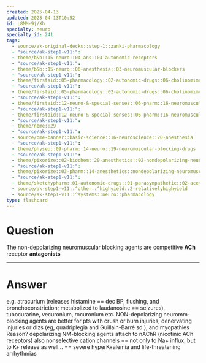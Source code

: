 ```yaml
---
created: 2025-04-13
updated: 2025-04-13T10:52
id: L8MM-9j/Xh
specialty: neuro
specialty_id: 241
tags:
  - source/ak-original-decks::step-1::zanki-pharmacology
  - "source/ak-step1-v11:": 
  - theme/b&b::15-neuro::04-ans::04-autonomic-receptors
  - "source/ak-step1-v11:": 
  - theme/b&b::15-neuro::06-anesthesia::03-neuromuscular-blockers
  - "source/ak-step1-v11:": 
  - theme/firstaid::05-pharmacology::02-autonomic-drugs::06-cholinomimetic-agents::indirect-agonists::neuromuscular-junction-blockage
  - "source/ak-step1-v11:": 
  - theme/firstaid::05-pharmacology::02-autonomic-drugs::06-cholinomimetic-agents::indirect-agonists::neuromuscular-junction-blockage::nondepolarizing
  - "source/ak-step1-v11:": 
  - theme/firstaid::12-neuro-&-special-senses::06-pharm::16-neuromuscular-blocking-drugs
  - "source/ak-step1-v11:": 
  - theme/firstaid::12-neuro-&-special-senses::06-pharm::16-neuromuscular-blocking-drugs::nondepolarizing
  - "source/ak-step1-v11:": 
  - theme/nbme::29
  - "source/ak-step1-v11:": 
  - source/ome-banner::basic-science::16-neuroscience::20-anesthesia
  - "source/ak-step1-v11:": 
  - theme/physeo::09-pharm::14-neuro::19-neuromuscular-blocking-drugs
  - "source/ak-step1-v11:": 
  - theme/pixorize::02-biochem::20-anesthetics::02-nondepolarizing-neuromuscular-blocking-drugs
  - "source/ak-step1-v11:": 
  - theme/pixorize::03-pharm::14-anesthetics::nondepolarizing-neuromuscular-blocking-drugs
  - "source/ak-step1-v11:": 
  - theme/sketchypharm::01-autonomic-drugs::01-parasympathetic::02-acetylcholinesterase-inhibitors
  - source/ak-step1-v11::^other::^highyield::2-relativelyhighyield
  - source/ak-step1-v11::^systems::neuro::pharmacology
type: flashcard
---
```


# Question
The non-depolarizing neuromuscular blocking agents are competitive **ACh** receptor **antagonists**

---

# Answer
e.g. atracurium (releases histamine == dec BP, flushing, and bronchoconstriction; metabolized to laudanosine == seizures), tubocurarine, vecuronium, rocuronium etc.    NON-depolarizing neuromm-blocking agents are better for pts with crush or burn injuries, denervating injuries or dizs (eg, quadriplegia and Guillain-Barré sd.), and myopathies   Reason? depolarizing NM-blocking agents attach to nAChR (nicotinic ACh receptors) also nonselective cation channels == not only to Na+ influx, but to K+ release as well... == severe hyperK+alemia and life-threatening arrhythmias